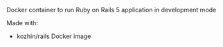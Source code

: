 
Docker container to run Ruby on Rails 5 application in development mode

Made with:
- kozhin/rails Docker image

